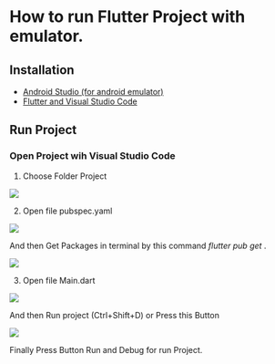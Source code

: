 # How to run Flutter Project with emulator.

## Installation

 * [Android Studio (for android emulator)](https://docs.google.com/document/d/1_qzvUiRP5RKs-x7aZD4HdIdvmSSr589itzM4qHf9wa8/edit)
 * [Flutter and Visual Studio Code](https://docs.google.com/document/d/1Fad3Vk2Yk8l7BGbnoqSXMSDvmHTdKolhWfaZkmRB9_Y/edit)
 
## Run Project

### Open Project wih Visual Studio Code

1. Choose Folder Project
 
 ![](https://s3-ap-southeast-1.amazonaws.com/img-in-th/c495e55c97d565c8fda16ba2d9cdf1b5.png)
 
2. Open file pubspec.yaml
 
 ![](https://s3-ap-southeast-1.amazonaws.com/img-in-th/910c65038744f9da4dee7262987d115b.png)
 
 And then Get Packages in terminal by this command _flutter pub get_ .

 ![](https://s3-ap-southeast-1.amazonaws.com/img-in-th/9ba3afad18f83427c4a461d53de5d022.png)
 
3. Open file Main.dart

 ![](https://s3-ap-southeast-1.amazonaws.com/img-in-th/ad98b48c6bc6c6c948e78950af62e329.png)

And then Run project (Ctrl+Shift+D) or Press this Button

 ![](https://s3-ap-southeast-1.amazonaws.com/img-in-th/f4966b27a409c291ed764dc50740f325.png)

Finally Press Button Run and Debug for run Project.

